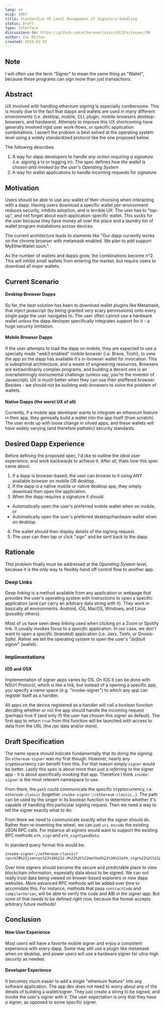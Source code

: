 ```yaml
---
lang: en
ecip: 1067
title: Standardize OS Level Management of Signature Handling
status: Draft
type: Interface
discussions-to: https://github.com/ethereumclassic/ECIPs/issues/58
author: Zac Mitton
created: 2019-02-07
---
```


## Note
I will often use the term "Signer" to mean the same thing as "Wallet", because these programs can sign more than just transactions.

## Abstract
UX involved with handling ethereum signing is especially cumbersome. This is mostly due to the fact that dapps and wallets are used in many different *environments* (i.e. desktop, mobile, CLI, plugin, mobile-browsers desktop-browsers, and hardware). Attempts to improve this UX shortcoming have generally involved rigid user work-flows, or specific application combinations. I assert the problem is best solved at the operating system level using a widely standardized protocol like the one proposed below.

The following describes

1. A way for dapp developers to handle _any action requiring a signature_ (i.e. signing a tx or logging in). The spec defines *how the wallet is chosen and invoked by the user's Operating System*
2. A way for wallet applications to handle incoming requests for signature.

## Motivation
Users should be able to use any wallet of their choosing when interacting with a dapp. Having users download a specific wallet per-environment reduces security, inhibits adoption, and is terrible UX: The user has to "top-up", and not forget about each application-specific wallet. This sucks for the user because they have money all over the place and a laundry list of wallet program installations across devices.

The current architecture leads to staments like "Our dapp currently works on the chrome browser with metamask enabled. We plan to add support MyEtherWallet soon."

As the number of wallets and dapps grow, the combinations become n^2. This will inhibit small wallets from entering the market, but require users to download all major wallets.

## Current Scenario
#### Desktop Browser Dapps 
So far, the best solution has been to download wallet plugins like Metamask, that inject javascript (by being granted very scary permissions) onto every single page the user navigates to. The user often cannot use a hardware wallet _unless_ the dapp devloper specifically integrates support for it - a huge security limitation.
     
#### Mobile Browser Dapps
If the user attempts to load the dapp on mobile, they are expected to use a specially made "web3 enabled" mobile browser (i.e. Brave, Toshi), to view the app so the dapp has available it's in-browser wallet for invocation. This is suboptimal architecture, and a waste of engineering resources. Browsers are extraordinarily complex programs, and building a decent one is an overwhelmingly monumental challenge (unless say, you're the inventor of Javascript). UX is much better when they can use their preffered browser. Besides - we should not be building web-browsers to solve the problem of wallets.

#### Native Dapps (the worst UX of all)
Currently, if a mobile app developer wants to integrate an ethereum feature in their app, they genreally build a wallet into the app itself (from scratch). The user ends up with loose change in siloed apps, and these wallets will have widely varying (and therefore pathetic) security standards.


## Desired Dapp Experience
Before defining the proposed spec, I'd like to outline the _ideal_ user experience, and work backwards to achieve it. After all, thats how this spec came about.

1. If a dapp is browser-based, the user can browse to it using ANY available browser on mobile OR desktop.
2. If the dapp is a native mobile or native desktop app, they simply download then open the application.
3. When the dapp requires a signature it should   
  * Automatically open the user's preferred mobile wallet when on mobile, or  
  * Automatically open the user's preferred desktop/hardware wallet when on desktop. 
4. The wallet should then display details of the signing request. 
5. The user can then tap or click "sign" and be sent back to the dapp.

## Rationale
This problem finally must be addressed at the _Operating System_ level, because it is the only way to flexibly hand off control flow to another app.

### Deep Links
_Deep linking_ is a method available from any application or webpage that provides the user's operating system with instructions to open a specific application (and can carry an arbitrary data string with it). They work in basically all environments: Android, iOS, MacOS, Windows, and Linux (possibly others).

Most of us have seen deep linking used when clicking on a Zoom or Spotify link. It usually invokes focus to a _specific_ application. In our case, we don't want to open a _specific_ (branded) application (i.e. Jaxx, Toshi, or Gnosis-Safe). Rather we tell the operating system to open the user's "_default signer_" (wallet).

### Implimentations
#### IOS and OSX
Implementation of signer apps varies by OS. On IOS it can be done with NSUrl Protocol, which is like a link, but instead of a opening a specific app, you specify a name space (e.g. "invoke-signer") to which any app can register itself as a handler. 

All apps on the device registered as a handler will call a boolean function deciding whether or not the app should handle the incoming request (perhaps true if (and only if) the user has chosen this signer as default). The first app to return `true` from this function will be launched with access to data from the URL (the rpc data and/or more).

<!-- 
#### Windows
#### Linux
#### Android

exists on all 3 but I just havent done enough research to describe the details yet
 -->

## Draft Specification
The name space should indicate fundamentally that its doing the _signing_. So `ethereum-signer` was my first though. However, nearly any cryptocurrency can benefit from this. For that reason simply `signer` would be better. Lastly this spec is about more than just a _referring_ to the signer app - it is about  specifically _invoking_ that app. Therefore I think *`invoke-signer`* is the most relevent namespace to use.

From there, the `path` could communicate the specific cryptocurrency, i.e. `ethereum-classic` (together `invoke-signer://ethereum-classic`...). The path can be used by the singer in its boolean function to determine whether it's capable of handling this particular signing request. Then we need a way to tell the signer exactly what to do:

From there we need to communicate exactly what the signer should do. Rather then re-inventing the wheel, we can just `uri_encode` the existing JSON RPC calls. For instance all signers would want to support the existing RPC methods `eth_sign` and `eth_signTypedData`.

In standard query format this would be:

```
invoke-signer://ethereum-classic?rpc=%7B%22jsonrpc%22%3A%222.0%22%2C%22method%22%3A%22eth_sign%22%2C%22params%22%3A%5B%220xc45bc213664f565324ad302d187e0dc08ad7d1c57%22%5D%2C%22id%22%3A67%7D
```

Over time signers should become the secure and predictable place to view blockchain information, espesially data about to be signed. We can not really trust data being viewed on brower-based explorers or new dapp websites. More advanced RPC methods will be added over time to accomidate this. For instance, methods that pass `contractCode` and `compilerVerion`, will be able to verify the code and ABI *in the signer app*. But none of that needs to be defined right now, because the format accepts arbitrary future methods!

## Conclusion
#### New User Experience
Most users will have a favorite mobile signer and enjoy a consistent experience with every dapp. Some may still use a plugin like metamask when on desktop, and power users will use a hardware signer for ultra-high security as needed.

#### Developer Experience
It becomes much easier to add a single "ethereum feature" into any software application. The app dev does not need to worry about any of the details of building a wallet/signer. They just create a string to be signed, and invoke the user's signer with it. The user expectation is only that they have _a_ signer, as opposed to some specific signer.

<!-- Leaving the rpc call embedded, allows developers to continue to use existing tools for formating and decoding transactions and signatures. Using query string format for arbitrary variables will also allow experimentation with new features that can be ignored by non-supporting wallets. For instance, I'd like wallets to eventually be sent the `contractCode` and `compilerVerion` so they can verify the code and ABI. But I would not like to define any of that into the spec right now. Over time we can standardize certain variable names. -->

<!-- Supporting Links:

[ECIP 1037 -- Simple Non-Interactive URI Scheme](https://github.com/ethereumproject/ECIPs/pull/81)

[EIP 67 -- Standard URI scheme with metadata value and byte code](https://github.com/ethereum/EIPs/issues/67)

[EIP 681 -- Payment request URL specification](https://github.com/ethereum/EIPs/pull/681)

[EIP 831 -- Standard URL Format](https://github.com/ethereum/EIPs/pull/831)

[URI Schemes](https://www.iana.org/assignments/uri-schemes/uri-schemes.xhtml) -->

